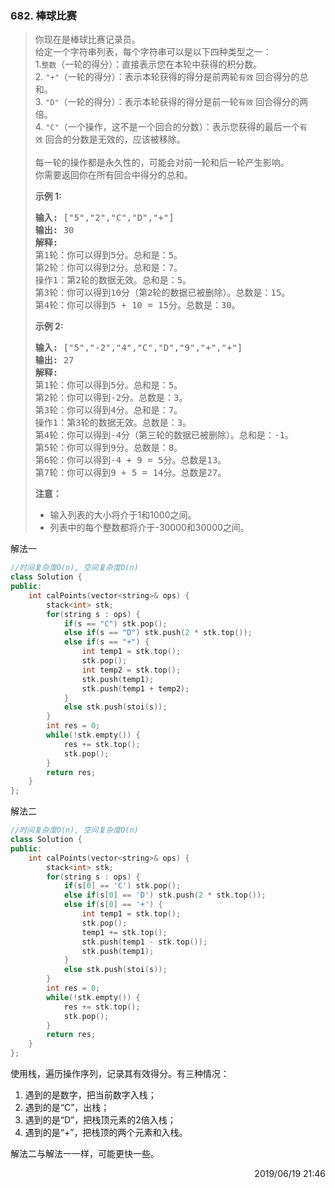 ### 682. 棒球比赛

> <div class="content__2ebE"><p>你现在是棒球比赛记录员。<br>
> 给定一个字符串列表，每个字符串可以是以下四种类型之一：<br>
> 1.<code>整数</code>（一轮的得分）：直接表示您在本轮中获得的积分数。<br>
> 2. <code>"+"</code>（一轮的得分）：表示本轮获得的得分是前两轮<code>有效</code>&nbsp;回合得分的总和。<br>
> 3. <code>"D"</code>（一轮的得分）：表示本轮获得的得分是前一轮<code>有效</code>&nbsp;回合得分的两倍。<br>
> 4. <code>"C"</code>（一个操作，这不是一个回合的分数）：表示您获得的最后一个<code>有效</code>&nbsp;回合的分数是无效的，应该被移除。<br>
> <br>
> 每一轮的操作都是永久性的，可能会对前一轮和后一轮产生影响。<br>
> 你需要返回你在所有回合中得分的总和。</p>
> 
> <p><strong>示例 1:</strong></p>
> 
> <pre><strong>输入:</strong> ["5","2","C","D","+"]
> <strong>输出:</strong> 30
> <strong>解释:</strong> 
> 第1轮：你可以得到5分。总和是：5。
> 第2轮：你可以得到2分。总和是：7。
> 操作1：第2轮的数据无效。总和是：5。
> 第3轮：你可以得到10分（第2轮的数据已被删除）。总数是：15。
> 第4轮：你可以得到5 + 10 = 15分。总数是：30。
> </pre>
> 
> <p><strong>示例 2:</strong></p>
> 
> <pre><strong>输入:</strong> ["5","-2","4","C","D","9","+","+"]
> <strong>输出:</strong> 27
> <strong>解释:</strong> 
> 第1轮：你可以得到5分。总和是：5。
> 第2轮：你可以得到-2分。总数是：3。
> 第3轮：你可以得到4分。总和是：7。
> 操作1：第3轮的数据无效。总数是：3。
> 第4轮：你可以得到-4分（第三轮的数据已被删除）。总和是：-1。
> 第5轮：你可以得到9分。总数是：8。
> 第6轮：你可以得到-4 + 9 = 5分。总数是13。
> 第7轮：你可以得到9 + 5 = 14分。总数是27。
> </pre>
> 
> <p><strong>注意：</strong></p>
> 
> <ul>
> 	<li>输入列表的大小将介于1和1000之间。</li>
> 	<li>列表中的每个整数都将介于-30000和30000之间。</li>
> </ul>
> </div>

解法一
```cpp
//时间复杂度O(n), 空间复杂度O(n)
class Solution {
public:
    int calPoints(vector<string>& ops) {
        stack<int> stk;
        for(string s : ops) {
            if(s == "C") stk.pop();
            else if(s == "D") stk.push(2 * stk.top());
            else if(s == "+") {
                int temp1 = stk.top();
                stk.pop();
                int temp2 = stk.top();
                stk.push(temp1);
                stk.push(temp1 + temp2);
            }
            else stk.push(stoi(s)); 
        }
        int res = 0;
        while(!stk.empty()) {
            res += stk.top();
            stk.pop();
        }
        return res;
    }
};
```

解法二
```cpp
//时间复杂度O(n), 空间复杂度O(n)
class Solution {
public:
    int calPoints(vector<string>& ops) {
        stack<int> stk;
        for(string s : ops) {
            if(s[0] == 'C') stk.pop();
            else if(s[0] == 'D') stk.push(2 * stk.top());
            else if(s[0] == '+') {
                int temp1 = stk.top();
                stk.pop();
                temp1 += stk.top();
                stk.push(temp1 - stk.top());
                stk.push(temp1);
            }
            else stk.push(stoi(s)); 
        }
        int res = 0;
        while(!stk.empty()) {
            res += stk.top();
            stk.pop();
        }
        return res;
    }
};
```

使用栈，遍历操作序列，记录其有效得分。有三种情况：
1. 遇到的是数字，把当前数字入栈；
2. 遇到的是“C”，出栈；
3. 遇到的是“D”，把栈顶元素的2倍入栈；
4. 遇到的是“+”，把栈顶的两个元素和入栈。

解法二与解法一一样，可能更快一些。

<div style="text-align: right"> 2019/06/19 21:46 </div>